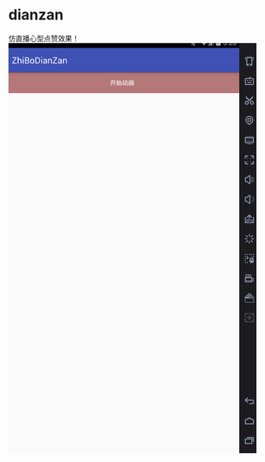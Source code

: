 # dianzan
仿直播心型点赞效果！
![image](https://github.com/MyAcooL/dianzan/blob/master/app/src/main/res/drawable/zhibo1.gif )
